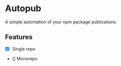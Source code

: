# Autopub
A simple automation of your npm package publications

## Features
- [x] Single repo
- [] Monorepo
